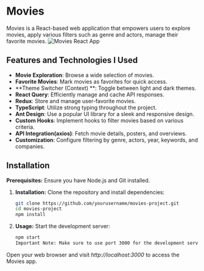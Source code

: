 # Movies

Movies is a React-based web application that empowers users to explore movies, apply various filters such as genre and actors, manage their favorite movies.
![Movies React App](https://github-production-user-asset-6210df.s3.amazonaws.com/52619226/263405737-8ccbaf71-2e49-47ef-b1df-698293f214af.png)

## Features and Technologies I Used

- **Movie Exploration**: Browse a wide selection of movies.
- **Favorite Movies**: Mark movies as favorites for quick access.
- **Theme Switcher (Context) **: Toggle between light and dark themes.
- **React Query**: Efficiently manage and cache API responses.
- **Redux**: Store and manage user-favorite movies.
- **TypeScript**: Utilize strong typing throughout the project.
- **Ant Design**: Use a popular UI library for a sleek and responsive design.
- **Custom Hooks**: Implement hooks to filter movies based on various criteria.
- **API Integration(axios)**: Fetch movie details, posters, and overviews.
- **Customization**: Configure filtering by genre, actors, year, keywords, and companies.



## Installation

**Prerequisites:** Ensure you have Node.js and Git installed.

1. **Installation:** Clone the repository and install dependencies:
   ```bash
   git clone https://github.com/yourusername/movies-project.git
   cd movies-project
   npm install

2. **Usage:**
Start the development server:

   ```bash
   npm start
   Important Note: Make sure to use port 3000 for the development server, as the API may not respond to requests on other ports.
Open your web browser and visit *http://localhost:3000* to access the Movies app.
   
